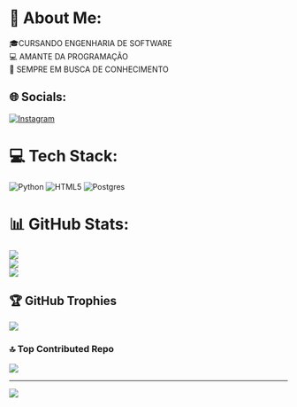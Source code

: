 # 💫 About Me:
🎓CURSANDO ENGENHARIA DE SOFTWARE<br>💻 AMANTE DA PROGRAMAÇÃO<br>🧠 SEMPRE EM BUSCA DE CONHECIMENTO


## 🌐 Socials:
[![Instagram](https://img.shields.io/badge/Instagram-%23E4405F.svg?logo=Instagram&logoColor=white)](https://instagram.com/https://www.instagram.com/john.yng027/?igsh=cGxwODBvbDljcGs5) 

# 💻 Tech Stack:
![Python](https://img.shields.io/badge/python-3670A0?style=for-the-badge&logo=python&logoColor=ffdd54) ![HTML5](https://img.shields.io/badge/html5-%23E34F26.svg?style=for-the-badge&logo=html5&logoColor=white) ![Postgres](https://img.shields.io/badge/postgres-%23316192.svg?style=for-the-badge&logo=postgresql&logoColor=white)
# 📊 GitHub Stats:
![](https://github-readme-stats.vercel.app/api?username=johnx27&theme=dracula&hide_border=false&include_all_commits=false&count_private=false)<br/>
![](https://github-readme-streak-stats.herokuapp.com/?user=johnx27&theme=dracula&hide_border=false)<br/>
![](https://github-readme-stats.vercel.app/api/top-langs/?username=johnx27&theme=dracula&hide_border=false&include_all_commits=false&count_private=false&layout=compact)

## 🏆 GitHub Trophies
![](https://github-profile-trophy.vercel.app/?username=johnx27&theme=dracula&no-frame=false&no-bg=false&margin-w=4)

### 🔝 Top Contributed Repo
![](https://github-contributor-stats.vercel.app/api?username=johnx27&limit=5&theme=dark&combine_all_yearly_contributions=true)

---
[![](https://visitcount.itsvg.in/api?id=johnx27&icon=0&color=0)](https://visitcount.itsvg.in)

<!-- Proudly created with GPRM ( https://gprm.itsvg.in ) -->